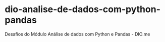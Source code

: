 # dio-analise-de-dados-com-python-pandas
Desafios do Módulo Análise de dados com Python e Pandas - DIO.me
